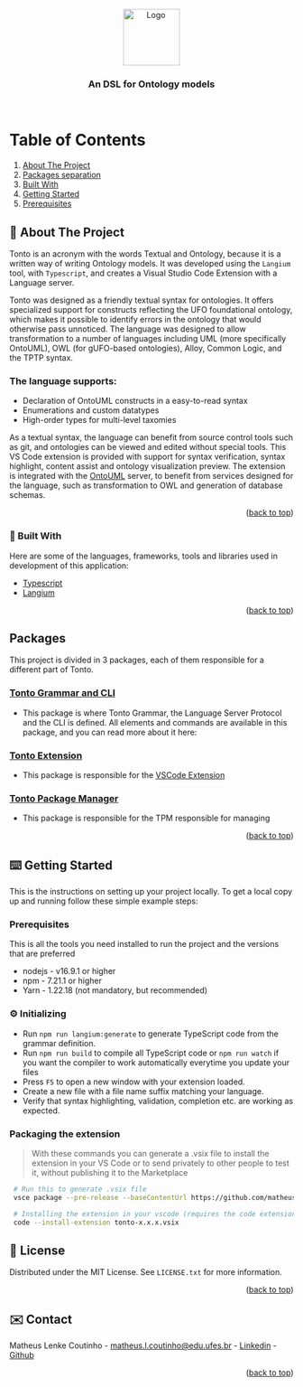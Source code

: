 <div id="top"></div>


<!-- [![Contributors][contributors-shield]][contributors-url]
[![Stargazers][stars-shield]][stars-url]
[![Issues][issues-shield]][issues-url]
[![MIT License][license-shield]][license-url] -->


<!-- PROJECT LOGO -->
<br />
<div align="center">
  <a href="https://github.com/matheuslenke/Tonto">
    <img src="docs/images/TontoLogo.png" alt="Logo"  height="100" alt="Tonto Logo image, a blue background with TONTO written in it">
  </a>

  <h3 align="center">An DSL for Ontology models</h3>

</div>

<div height="200">
</div>

&nbsp;

<!-- TABLE OF CONTENTS -->


<div>
  <h1><summary>Table of Contents</summary></h1>
  <ol>
    <li><a href="#about-the-project">About The Project</a></li>
    <li><a href="#packages">Packages separation</a></li>
    <li><a href="#built-with">Built With</a></li>
    <li><a href="#getting-started">Getting Started</a></li>
    <li><a href="#prerequisites">Prerequisites</a></li>
  </ol>
</div>


<!-- ABOUT THE PROJECT -->
<div id="about-the-project"> </div>

## 📝 About The Project

Tonto is an acronym with the words Textual and Ontology, because it is a written way of writing Ontology models. It was developed using the `Langium` tool, with `Typescript`, and creates a Visual Studio Code Extension with a Language server. 

Tonto was designed as a friendly textual syntax for ontologies. It offers specialized support for constructs reflecting the UFO foundational ontology, which makes it possible to identify errors in the ontology that would otherwise pass unnoticed. The language was designed to allow transformation to a number of languages including UML (more specifically OntoUML), OWL (for gUFO-based ontologies), Alloy, Common Logic, and the TPTP syntax.

### The language supports:
- Declaration of OntoUML constructs in a easy-to-read syntax
- Enumerations and custom datatypes
- High-order types for multi-level taxomies

As a textual syntax, the language can benefit from source control tools such as git, and ontologies can be viewed and edited without special tools. This VS Code extension is provided with support for syntax verification, syntax highlight, content assist and ontology visualization preview. The extension is integrated with the [OntoUML](https://github.com/OntoUML/OntoUML) server, to benefit from services designed for the language, such as transformation to OWL and generation of database schemas.

<p align="right">(<a href="#top">back to top</a>)</p>


<div id="built-with"> </div>

### 🔨 Built With

Here are some of the languages, frameworks, tools and libraries used in development of this application:

* [Typescript](https://www.typescriptlang.org/)
* [Langium](https://langium.org/)

<p align="right">(<a href="#top">back to top</a>)</p>


<div id="getting-started"> </div>

<!-- PACKAGES -->
##  Packages

This project is divided in 3 packages, each of them responsible for a different part of Tonto.

### [Tonto Grammar and CLI](packages/tonto/)
- This package is where Tonto Grammar, the Language Server Protocol and the CLI is defined. All elements and commands are available in this package, and you can read more about it here:

### [Tonto Extension](packages/tonto-vscode/)
- This package is responsible for the [VSCode Extension](https://marketplace.visualstudio.com/items?itemName=Lenke.tonto)

### [Tonto Package Manager](packages/tonto-package-manager/)
- This package is responsible for the TPM responsible for managing

<p align="right">(<a href="#top">back to top</a>)</p>


<!-- GETTING STARTED -->
## ⌨️ Getting Started

This is the instructions on setting up your project locally. To get a local copy up and running follow these simple example steps:


<div id="prerequisites"> </div>

### Prerequisites

This is all the tools you need installed to run the project and the versions that are preferred
* nodejs - v16.9.1 or higher
* npm - 7.21.1 or higher
* Yarn - 1.22.18 (not mandatory, but recommended)


### ⚙️ Initializing

 * Run `npm run langium:generate` to generate TypeScript code from the grammar definition.
 * Run `npm run build` to compile all TypeScript code or `npm run watch` if you want the compiler to work automatically everytime you update your files
 * Press `F5` to open a new window with your extension loaded.
 * Create a new file with a file name suffix matching your language.
 * Verify that syntax highlighting, validation, completion etc. are working as expected.


 ### Packaging the extension

> With these commands you can generate a .vsix file to install the extension in your VS Code or to send privately to other people to test it, without publishing it to the Marketplace

 ```bash
  # Run this to generate .vsix file
  vsce package --pre-release --baseContentUrl https://github.com/matheuslenke/Tonto

  # Installing the extension in your vscode (requires the code extension in path)
  code --install-extension tonto-x.x.x.vsix
 ```

<!-- LICENSE -->
## 🔐 License

Distributed under the MIT License. See `LICENSE.txt` for more information.

<p align="right">(<a href="#top">back to top</a>)</p>

<div id="contact"> </div>

<!-- CONTACT -->
## ✉️ Contact


Matheus Lenke Coutinho - matheus.l.coutinho@edu.ufes.br - [Linkedin](https://www.linkedin.com/in/matheus-lenke-coutinho-492a4b15a/) - [Github](https://github.com/matheuslenke)

<div id="additional-tools"> </div>

<p align="right">(<a href="#top">back to top</a>)</p>

